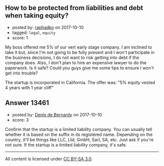 ## How to be protected from liabilities and debt when taking equity?

- posted by: [raphadko](https://stackexchange.com/users/3229369/raphadko) on 2017-10-10
- tagged: `legal`, `equity`
- score: 1

My boss offered me 5% of our vert early stage company. I am inclined to take it but, since I'm not going to be fully present and I won't participate in the business decisions, I do not want to risk getting into debt if the company does.
Also, I don't plan to hire an expensive lawyer to do the paperwork. Is it safe?
Could you guys give me some tips to ensure I won't get into trouble?

The startup is incorporated in California. The offer was: "5% equity vested 4 years with 1 year cliff"


## Answer 13461

- posted by: [Denis de Bernardy](https://stackexchange.com/users/182468/denis-de-bernardy) on 2017-10-10
- score: 3

Confirm that the startup is a limited liability company. You can usually tell whether it is based on the suffix in its registered name. Depending on the country, it'll be things like LLC, Ltd, GmbH, Sarl, SA, etc. Just ask if you're not sure. If the startup is a limited liability company, it's safe.



---

All content is licensed under [CC BY-SA 3.0](https://creativecommons.org/licenses/by-sa/3.0/).
